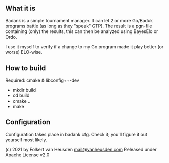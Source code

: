 What it is
----------

Badank is a simple tournament manager.
It can let 2 or more Go/Baduk programs battle (as long as they "speak" GTP).
The result is a pgn-file containing (only) the results, this can then be analyzed using BayesElo or Ordo.

I use it myself to verify if a change to my Go program made it play better (or worse) ELO-wise.


How to build
------------

Required: cmake & libconfig++-dev

* mkdir build
* cd build
* cmake ..
* make


Configuration
-------------

Configuration takes place in badank.cfg. Check it; you'll figure it out yourself most likely.



(c) 2021 by Folkert van Heusden <mail@vanheusden.com>
Released under Apache License v2.0
